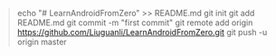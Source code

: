 > echo "# LearnAndroidFromZero" >> README.md
> git init
> git add README.md
> git commit -m "first commit"
> git remote add origin https://github.com/Liuguanli/LearnAndroidFromZero.git
> git push -u origin master
